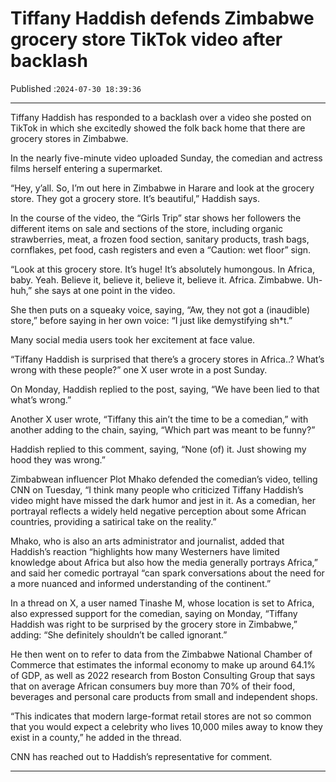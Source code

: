 # Tiffany Haddish defends Zimbabwe grocery store TikTok video after backlash

Published :`2024-07-30 18:39:36`

---

Tiffany Haddish has responded to a backlash over a video she posted on TikTok in which she excitedly showed the folk back home that there are grocery stores in Zimbabwe.

In the nearly five-minute video uploaded Sunday, the comedian and actress films herself entering a supermarket.

“Hey, y’all. So, I’m out here in Zimbabwe in Harare and look at the grocery store. They got a grocery store. It’s beautiful,” Haddish says.

In the course of the video, the “Girls Trip” star shows her followers the different items on sale and sections of the store, including organic strawberries, meat, a frozen food section, sanitary products, trash bags, cornflakes, pet food, cash registers and even a “Caution: wet floor” sign.

“Look at this grocery store. It’s huge! It’s absolutely humongous. In Africa, baby. Yeah. Believe it, believe it, believe it, believe it. Africa. Zimbabwe. Uh-huh,” she says at one point in the video.

She then puts on a squeaky voice, saying, “Aw, they not got a (inaudible) store,” before saying in her own voice: “I just like demystifying sh*t.”

Many social media users took her excitement at face value.

“Tiffany Haddish is surprised that there’s a grocery stores in Africa..? What’s wrong with these people?” one X user wrote in a post Sunday.

On Monday, Haddish replied to the post, saying, “We have been lied to that what’s wrong.”

Another X user wrote, “Tiffany this ain’t the time to be a comedian,” with another adding to the chain, saying, “Which part was meant to be funny?”

Haddish replied to this comment, saying, “None (of) it. Just showing my hood they was wrong.”

Zimbabwean influencer Plot Mhako defended the comedian’s video, telling CNN on Tuesday, “I think many people who criticized Tiffany Haddish’s video might have missed the dark humor and jest in it. As a comedian, her portrayal reflects a widely held negative perception about some African countries, providing a satirical take on the reality.”

Mhako, who is also an arts administrator and journalist, added that Haddish’s reaction “highlights how many Westerners have limited knowledge about Africa but also how the media generally portrays Africa,” and said her comedic portrayal “can spark conversations about the need for a more nuanced and informed understanding of the continent.”

In a thread on X, a user named Tinashe M, whose location is set to Africa, also expressed support for the comedian, saying on Monday, “Tiffany Haddish was right to be surprised by the grocery store in Zimbabwe,” adding: “She definitely shouldn’t be called ignorant.”

He then went on to refer to data from the Zimbabwe National Chamber of Commerce that estimates the informal economy to make up around 64.1% of GDP, as well as 2022 research from Boston Consulting Group that says that on average African consumers buy more than 70% of their food, beverages and personal care products from small and independent shops.

“This indicates that modern large-format retail stores are not so common that you would expect a celebrity who lives 10,000 miles away to know they exist in a county,” he added in the thread.

CNN has reached out to Haddish’s representative for comment.

---

